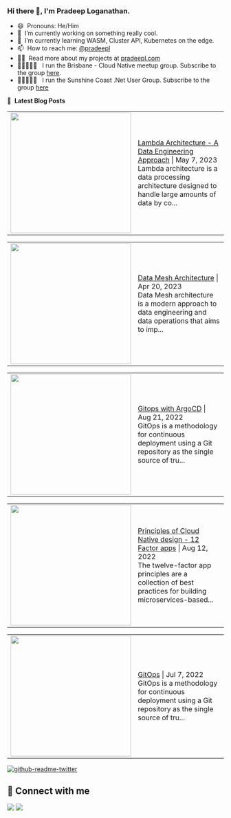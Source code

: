 ### Hi there 👋, I'm Pradeep Loganathan.

- 😄 &nbsp;Pronouns: He/Him
- 🔭 &nbsp;I’m currently working on something really cool.
- 🌱 &nbsp;I’m currently learning WASM, Cluster API, Kubernetes on the edge.
- 📫 &nbsp;How to reach me: [@pradeepl](https://twitter.com/pradeepl)
- 👨‍💻 &nbsp;Read more about my projects at [pradeepl.com](https://pradeepl.com)
- 🧑🏾‍🤝‍🧑🏽 &nbsp; I run the Brisbane - Cloud Native meetup group. Subscribe to the group [here](https://www.meetup.com/cloudnative-bne/).
- 🧑🏾‍🤝‍🧑🏽 &nbsp; I run the Sunshine Coast .Net User Group. Subscribe to the group [here](https://www.meetup.com/scozure/)




📕 &nbsp;**Latest Blog Posts**
<!-- BLOG-POST-LIST:START --><table style="width:100%"><tr><td style="width:150px"><a href="https://pradeepl.com/blog/lambda-architecture-a-data-engineering-approach/"><img width="280px" src=""></a></td><td><a href="https://pradeepl.com/blog/lambda-architecture-a-data-engineering-approach/">Lambda Architecture - A Data Engineering Approach</a> | May 7, 2023 <br> Lambda architecture is a data processing architecture designed to handle large amounts of data by co...</td></tr></table>
<table style="width:100%"><tr><td style="width:150px"><a href="https://pradeepl.com/blog/data-mesh-architecture/"><img width="280px" src=""></a></td><td><a href="https://pradeepl.com/blog/data-mesh-architecture/">Data Mesh Architecture</a> | Apr 20, 2023 <br> Data Mesh architecture is a modern approach to data engineering and data operations that aims to imp...</td></tr></table>
<table style="width:100%"><tr><td style="width:150px"><a href="https://pradeepl.com/blog/gitops-with-argocd/"><img width="280px" src=""></a></td><td><a href="https://pradeepl.com/blog/gitops-with-argocd/">Gitops with ArgoCD</a> | Aug 21, 2022 <br> GitOps is a methodology for continuous deployment using a Git repository as the single source of tru...</td></tr></table>
<table style="width:100%"><tr><td style="width:150px"><a href="https://pradeepl.com/blog/12-factor-cloud-native-apps/"><img width="280px" src=""></a></td><td><a href="https://pradeepl.com/blog/12-factor-cloud-native-apps/">Principles of Cloud Native design - 12 Factor apps</a> | Aug 12, 2022 <br> The twelve-factor app principles are a collection of best practices for building microservices-based...</td></tr></table>
<table style="width:100%"><tr><td style="width:150px"><a href="https://pradeepl.com/blog/gitops/"><img width="280px" src=""></a></td><td><a href="https://pradeepl.com/blog/gitops/">GitOps</a> | Jul 7, 2022 <br> GitOps is a methodology for continuous deployment using a Git repository as the single source of tru...</td></tr></table>
<!-- BLOG-POST-LIST:END -->


[![github-readme-twitter](https://github-readme-twitter.gazf.vercel.app/api?id=pradeepl)](https://twitter.com/pradeepl)


## 📌 Connect with me

<a href="https://www.linkedin.com/in/pradeeploganathan/"><img src="https://img.shields.io/badge/linkedin-%230077B5.svg?style=for-the-badge&logo=linkedin&logoColor=white"></img></a>
<a href="https://twitter.com/pradeepl"><img src="https://img.shields.io/twitter/follow/pradeepl?style=social"></img></a>
